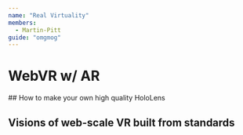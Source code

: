 ```yaml
---
name: "Real Virtuality"
members: 
  - Martin-Pitt
guide: "omgmog"
---
```


# WebVR w/ AR
## How to make your own high quality HoloLens
## Visions of web-scale VR built from standards

